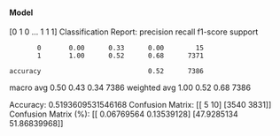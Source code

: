 #### Model
[0 1 0 ... 1 1 1]
Classification Report:
              precision    recall  f1-score   support

           0       0.00      0.33      0.00        15
           1       1.00      0.52      0.68      7371

    accuracy                           0.52      7386
   macro avg       0.50      0.43      0.34      7386
weighted avg       1.00      0.52      0.68      7386

Accuracy: 0.5193609531546168
Confusion Matrix:
[[   5   10]
 [3540 3831]]
Confusion Matrix (%):
[[ 0.06769564  0.13539128]
 [47.9285134  51.86839968]]
